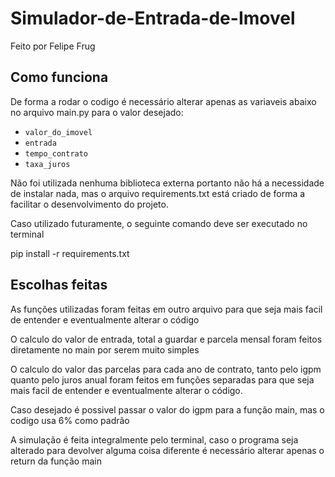 # Simulador-de-Entrada-de-Imovel
Feito por Felipe Frug

## Como funciona
De forma a rodar o codigo é necessário alterar apenas as variaveis abaixo no arquivo main.py para o valor desejado:

- `valor_do_imovel`
- `entrada`
- `tempo_contrato`
- `taxa_juros`

Não foi utilizada nenhuma biblioteca externa portanto não há a necessidade de instalar nada, mas o arquivo requirements.txt está criado de forma a facilitar o desenvolvimento do projeto. 

Caso utilizado futuramente, o seguinte comando deve ser executado no terminal

pip install -r requirements.txt

## Escolhas feitas
As funções utilizadas foram feitas em outro arquivo para que seja mais facil de entender e eventualmente alterar o código

O calculo do valor de entrada, total a guardar e parcela mensal foram feitos diretamente no main por serem muito simples

O calculo do valor das parcelas para cada ano de contrato, tanto pelo igpm quanto pelo juros anual foram feitos em funções separadas para que seja mais facil de entender e eventualmente alterar o código.

Caso desejado é possivel passar o valor do igpm para a função main, mas o codigo usa 6% como padrão

A simulação é feita integralmente pelo terminal, caso o programa seja alterado para devolver alguma coisa diferente é necessário alterar apenas o return da função main
